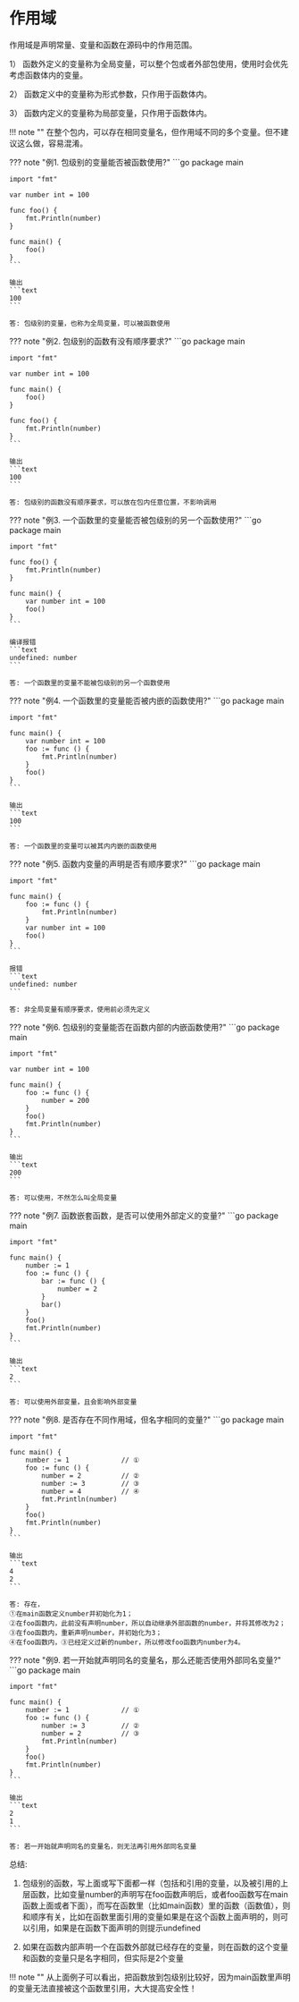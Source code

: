 # 作用域

作用域是声明常量、变量和函数在源码中的作用范围。

1） 函数外定义的变量称为全局变量，可以整个包或者外部包使用，使用时会优先考虑函数体内的变量。

2） 函数定义中的变量称为形式参数，只作用于函数体内。

3） 函数内定义的变量称为局部变量，只作用于函数体内。

!!! note ""
    在整个包内，可以存在相同变量名，但作用域不同的多个变量。但不建议这么做，容易混淆。

??? note "例1. 包级别的变量能否被函数使用?"
	```go
	package main

	import "fmt"
    
	var number int = 100
    
	func foo() {
	    fmt.Println(number)
	}
    
	func main() {
	    foo()
	}
	```

	输出
	```text
	100
	```

	答: 包级别的变量，也称为全局变量，可以被函数使用

??? note "例2. 包级别的函数有没有顺序要求?"
	```go
	package main

	import "fmt"
    
	var number int = 100
    
	func main() {
	    foo()
	}
    
	func foo() {
	    fmt.Println(number)
	}
	```

	输出
	```text
	100
	```

	答: 包级别的函数没有顺序要求，可以放在包内任意位置，不影响调用

??? note "例3. 一个函数里的变量能否被包级别的另一个函数使用?"
	```go
	package main

	import "fmt"
    
	func foo() {
	    fmt.Println(number)
	}
    
	func main() {
	    var number int = 100
	    foo()
	}
	```

	编译报错
	```text
	undefined: number
	```

	答: 一个函数里的变量不能被包级别的另一个函数使用

??? note "例4. 一个函数里的变量能否被内嵌的函数使用?"
	```go
	package main

	import "fmt"
    
	func main() {
	    var number int = 100
	    foo := func () {
	        fmt.Println(number)
	    }
	    foo()
	}
	```

	输出
	```text
	100
	```

	答: 一个函数里的变量可以被其内内嵌的函数使用

??? note "例5. 函数内变量的声明是否有顺序要求?"
	```go
	package main

	import "fmt"
    
	func main() {
	    foo := func () {
	        fmt.Println(number)
	    }
	    var number int = 100
	    foo()
	}
	```

	报错
	```text
	undefined: number
	```

	答: 非全局变量有顺序要求，使用前必须先定义

??? note "例6. 包级别的变量能否在函数内部的内嵌函数使用?"
	```go
    package main

    import "fmt"
    
	var number int = 100
    
	func main() {
	    foo := func () {
	        number = 200
	    }
	    foo()
	    fmt.Println(number)
	}
	```

	输出
	```text
	200
	```

	答: 可以使用，不然怎么叫全局变量

??? note "例7. 函数嵌套函数，是否可以使用外部定义的变量?"
	```go
    package main

    import "fmt"
    
	func main() {
	    number := 1
	    foo := func () {
	        bar := func () {
	            number = 2
	        }
	        bar()
	    }
	    foo()
	    fmt.Println(number)
	}
	```

	输出
	```text
	2
	```

	答: 可以使用外部变量，且会影响外部变量

??? note "例8. 是否存在不同作用域，但名字相同的变量?"
	```go
	package main

    import "fmt"
    
    func main() {
	    number := 1				// ①
        foo := func () {
            number = 2			// ②
            number := 3			// ③
            number = 4			// ④
            fmt.Println(number)
        }
        foo()
        fmt.Println(number)
    }
	```

	输出
	```text
	4
	2
	```

	答: 存在，
    ①在main函数定义number并初始化为1；
    ②在foo函数内，此前没有声明number，所以自动继承外部函数的number，并将其修改为2；
    ③在foo函数内，重新声明number，并初始化为3；
    ④在foo函数内，③已经定义过新的number，所以修改foo函数内number为4。


??? note "例9. 若一开始就声明同名的变量名，那么还能否使用外部同名变量?"
	```go
	package main

    import "fmt"
    
    func main() {
        number := 1				// ①
        foo := func () {
            number := 3			// ②
            number = 2			// ③
            fmt.Println(number)
        }
        foo()
        fmt.Println(number)
    }
	```

	输出
	```text
	2
	1
	```

	答: 若一开始就声明同名的变量名，则无法再引用外部同名变量

总结:

1. 包级别的函数，写上面或写下面都一样（包括和引用的变量，以及被引用的上层函数，比如变量number的声明写在foo函数声明后，或者foo函数写在main函数上面或者下面），而写在函数里（比如main函数）里的函数（函数值），则和顺序有关，比如在函数里面引用的变量如果是在这个函数上面声明的，则可以引用，如果是在函数下面声明的则提示undefined

2. 如果在函数内部声明一个在函数外部就已经存在的变量，则在函数的这个变量和函数的变量只是名字相同，但实际是2个变量


!!! note ""
    从上面例子可以看出，把函数放到包级别比较好，因为main函数里声明的变量无法直接被这个函数里引用，大大提高安全性！

